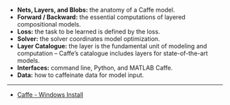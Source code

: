 - **Nets, Layers, and Blobs:** the anatomy of a Caffe model.
- **Forward / Backward:** the essential computations of layered compositional models.
- **Loss:** the task to be learned is defined by the loss.
- **Solver:** the solver coordinates model optimization.
- **Layer Catalogue:** the layer is the fundamental unit of modeling and computation – Caffe’s catalogue includes layers for state-of-the-art models.
- **Interfaces:** command line, Python, and MATLAB Caffe.
- **Data:** how to caffeinate data for model input.



---
- [Caffe - Windows Install](https://github.com/BVLC/caffe/tree/windows)
